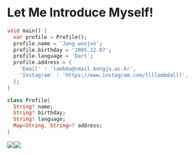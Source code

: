 Let Me Introduce Myself!
========================
```dart
void main() {
  var profile = Profile();
  profile.name = 'Jang woojun';
  profile.birthday = '2005.12.07';
  profile.language = 'Dart';
  profile.address = {
    'Email' : 'lambda@smail.kongju.ac.kr',
    'Instagram' : 'https://www.instagram.com/llllambdalll',
  };
}

class Profile{
  String? name;
  String? birthday;
  String? language;
  Map<String, String>? address; 
}
```

<a href="https%3A%2F%2Fwww.instagram.com%2Fllllambdalll"><img src="https://img.shields.io/badge/Instagram-%23E4405F?style=for-the-badge&logo=Instagram&logoColor=white&link=https%3A%2F%2Fwww.instagram.com%2Fllllambdalll"
/><a href="lambda@smail.kongju.ac.kr"><img src="https://img.shields.io/badge/Email-blue?style=for-the-badge&logo=Gmail&logoColor=white&link=lambda@smail.kongju.ac.kr"
/></a>

